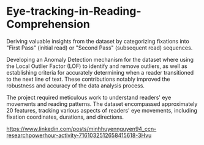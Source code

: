 # Eye-tracking-in-Reading-Comprehension
Deriving valuable insights from the dataset by categorizing fixations into "First Pass" (initial read) or "Second Pass" (subsequent read) sequences.

Developing an Anomaly Detection mechanism for the dataset where using the Local Outlier Factor (LOF) to identify and remove outliers, as well as establishing criteria for accurately determining when a reader transitioned to the next line of text. These contributions notably improved the robustness and accuracy of the data analysis process.

The project required meticulous work to understand readers' eye movements and reading patterns. The dataset encompassed approximately 20 features, tracking various aspects of readers' eye movements, including fixation coordinates, durations, and directions.

https://www.linkedin.com/posts/minhhuyennguyen94_ccn-researchpowerhour-activity-7161032512658415618-3Hvu

